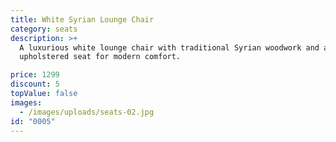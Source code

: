 ```yaml
---
title: White Syrian Lounge Chair
category: seats
description: >+
  A luxurious white lounge chair with traditional Syrian woodwork and a soft
  upholstered seat for modern comfort.

price: 1299
discount: 5
topValue: false
images:
  - /images/uploads/seats-02.jpg
id: "0005"
---
```

